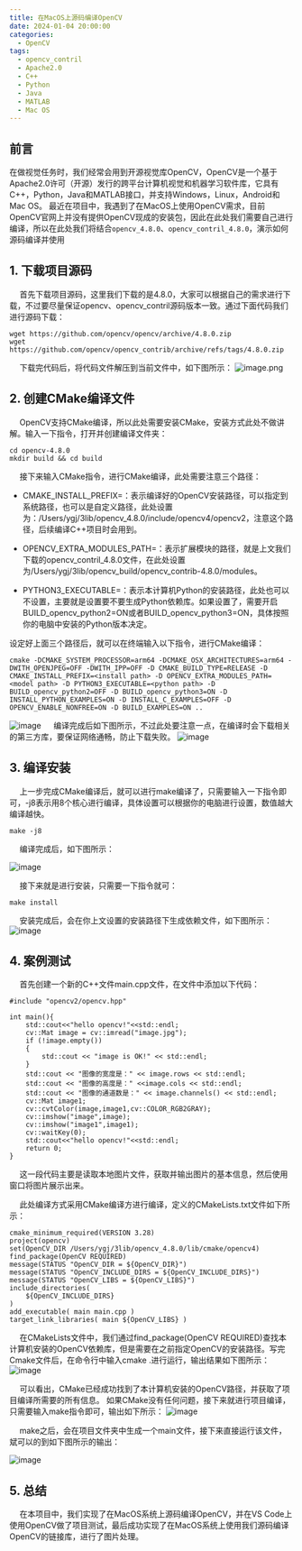 ```yaml
---
title: 在MacOS上源码编译OpenCV 
date: 2024-01-04 20:00:00
categories:
  - OpenCV
tags:
  - opencv_contril
  - Apache2.0
  - C++
  - Python
  - Java
  - MATLAB
  - Mac OS
---
```


## 前言
在做视觉任务时，我们经常会用到开源视觉库OpenCV，OpenCV是一个基于Apache2.0许可（开源）发行的跨平台计算机视觉和机器学习软件库，它具有C++，Python，Java和MATLAB接口，并支持Windows，Linux，Android和Mac OS。 最近在项目中，我遇到了在MacOS上使用OpenCV需求，目前OpenCV官网上并没有提供OpenCV现成的安装包，因此在此处我们需要自己进行编译，所以在此处我们将结合``opencv_4.8.0``、``opencv_contril_4.8.0``，演示如何源码编译并使用

## 1. 下载项目源码
  首先下载项目源码，这里我们下载的是4.8.0，大家可以根据自己的需求进行下载，不过要尽量保证opencv、opencv_contril源码版本一致。通过下面代码我们进行源码下载：
```undefined
wget https://github.com/opencv/opencv/archive/4.8.0.zip
wget https://github.com/opencv/opencv_contrib/archive/refs/tags/4.8.0.zip
```
  下载完代码后，将代码文件解压到当前文件中，如下图所示：
![image.png](https://s2.loli.net/2024/01/05/9c5WJ4jmxpHh3tb.png)

## 2. 创建CMake编译文件
  OpenCV支持CMake编译，所以此处需要安装CMake，安装方式此处不做讲解。输入一下指令，打开并创建编译文件夹：
```undefined
cd opencv-4.8.0
mkdir build && cd build
```
  接下来输入CMake指令，进行CMake编译，此处需要注意三个路径：

- CMAKE_INSTALL_PREFIX=<install path>：<install path>表示编译好的OpenCV安装路径，可以指定到系统路径，也可以是自定义路径，此处设置为：/Users/ygj/3lib/opencv_4.8.0/include/opencv4/opencv2，注意这个路径，后续编译C++项目时会用到。

- OPENCV_EXTRA_MODULES_PATH=<model path>：<model path>表示扩展模块的路径，就是上文我们下载的opencv_contril_4.8.0文件，在此处设置为/Users/ygj/3lib/opencv_build/opencv_contrib-4.8.0/modules。

- PYTHON3_EXECUTABLE=<python path>：<python path>表示本计算机Python的安装路径，此处也可以不设置，主要就是设置要不要生成Python依赖库。如果设置了，需要开启BUILD_opencv_python2=ON或者BUILD_opencv_python3=ON，具体按照你的电脑中安装的Python版本决定。

设定好上面三个路径后，就可以在终端输入以下指令，进行CMake编译：
```undefined
cmake -DCMAKE_SYSTEM_PROCESSOR=arm64 -DCMAKE_OSX_ARCHITECTURES=arm64 -DWITH_OPENJPEG=OFF -DWITH_IPP=OFF -D CMAKE_BUILD_TYPE=RELEASE -D CMAKE_INSTALL_PREFIX=<install path> -D OPENCV_EXTRA_MODULES_PATH=<model path> -D PYTHON3_EXECUTABLE=<python path> -D BUILD_opencv_python2=OFF -D BUILD_opencv_python3=ON -D INSTALL_PYTHON_EXAMPLES=ON -D INSTALL_C_EXAMPLES=OFF -D OPENCV_ENABLE_NONFREE=ON -D BUILD_EXAMPLES=ON ..
```
![image](https://github.com/KXHH2021/xiao.xiaopengw.com/assets/88917933/795aed4e-b05c-4fe5-94b9-08fad2a3fc2d)
  编译完成后如下图所示，不过此处要注意一点，在编译时会下载相关的第三方库，要保证网络通畅，防止下载失败。
![image](https://github.com/KXHH2021/xiao.xiaopengw.com/assets/88917933/9208b2c8-1773-4498-9c32-e7ea1e3bffcb)

## 3. 编译安装
  上一步完成CMake编译后，就可以进行make编译了，只需要输入一下指令即可，-j8表示用8个核心进行编译，具体设置可以根据你的电脑进行设置，数值越大编译越快。
```undefined
make -j8
```
  编译完成后，如下图所示：

![image](https://github.com/KXHH2021/xiao.xiaopengw.com/assets/88917933/9d31ebef-55d9-49d0-872a-75483532f0ea)



  接下来就是进行安装，只需要一下指令就可：
```undefined
make install
```
  安装完成后，会在你上文设置的安装路径下生成依赖文件，如下图所示：
![image](https://github.com/KXHH2021/xiao.xiaopengw.com/assets/88917933/3019482d-06e3-42e6-8cd3-943b45bfe265)


## 4. 案例测试
  首先创建一个新的C++文件main.cpp文件，在文件中添加以下代码：
```undefined
#include "opencv2/opencv.hpp"

int main(){
    std::cout<<"hello opencv!"<<std::endl;
    cv::Mat image = cv::imread("image.jpg");
    if (!image.empty())
    {
        std::cout << "image is OK!" << std::endl;
    }
    std::cout << "图像的宽度是：" << image.rows << std::endl;
    std::cout << "图像的高度是：" <<image.cols << std::endl;
    std::cout << "图像的通道数是：" << image.channels() << std::endl;
    cv::Mat image1;
    cv::cvtColor(image,image1,cv::COLOR_RGB2GRAY);
    cv::imshow("image",image);
    cv::imshow("image1",image1);
    cv::waitKey(0);
    std::cout<<"hello opencv!"<<std::endl;
    return 0;
}
```
  这一段代码主要是读取本地图片文件，获取并输出图片的基本信息，然后使用窗口将图片展示出来。

  此处编译方式采用CMake编译方进行编译，定义的CMakeLists.txt文件如下所示：
```undefined
cmake_minimum_required(VERSION 3.28)
project(opencv)
set(OpenCV_DIR /Users/ygj/3lib/opencv_4.8.0/lib/cmake/opencv4)
find_package(OpenCV REQUIRED)
message(STATUS "OpenCV_DIR = ${OpenCV_DIR}")
message(STATUS "OpenCV_INCLUDE_DIRS = ${OpenCV_INCLUDE_DIRS}")
message(STATUS "OpenCV_LIBS = ${OpenCV_LIBS}")
include_directories(
    ${OpenCV_INCLUDE_DIRS}
)
add_executable( main main.cpp )
target_link_libraries( main ${OpenCV_LIBS} )
```
  在CMakeLists文件中，我们通过find_package(OpenCV REQUIRED)查找本计算机安装的OpenCV依赖库，但是需要在之前指定OpenCV的安装路径。写完Cmake文件后，在命令行中输入cmake .进行运行，输出结果如下图所示：
![image](https://github.com/KXHH2021/xiao.xiaopengw.com/assets/88917933/c447a8da-4235-49e4-90d1-101afd360258)


  可以看出，CMake已经成功找到了本计算机安装的OpenCV路径，并获取了项目编译所需要的所有信息。
如果CMake没有任何问题，接下来就进行项目编译，只需要输入make指令即可，输出如下所示：
![image](https://github.com/KXHH2021/xiao.xiaopengw.com/assets/88917933/36425893-81a0-4297-84e1-aa2b92db6316)


  make之后，会在项目文件夹中生成一个main文件，接下来直接运行该文件，斌可以的到如下图所示的输出：

![image](https://github.com/KXHH2021/xiao.xiaopengw.com/assets/88917933/0e89f5eb-edb5-448a-b300-2b6e8c04db50)


## 5. 总结
  在本项目中，我们实现了在MacOS系统上源码编译OpenCV，并在VS Code上使用OpenCV做了项目测试，最后成功实现了在MacOS系统上使用我们源码编译OpenCV的链接库，进行了图片处理。
